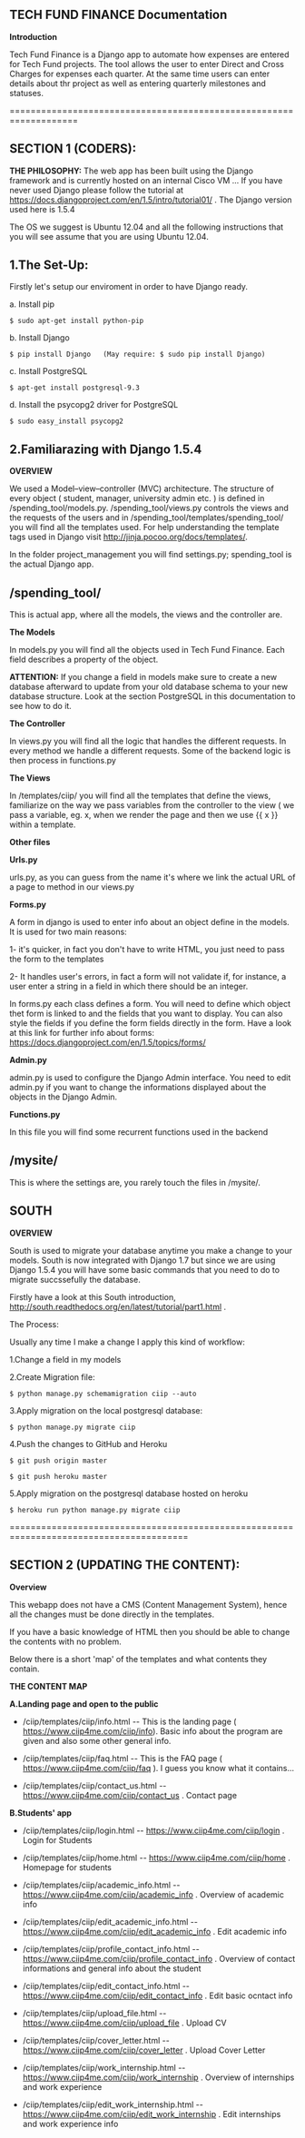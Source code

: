 TECH FUND FINANCE Documentation
----------------------

**Introduction**

  Tech Fund Finance is a Django app to automate how expenses are entered for Tech Fund projects. The tool allows the user to enter Direct and Cross Charges for expenses each quarter. At the same time users can enter details about thr project as well as entering quarterly milestones and statuses.
  
===================================================================

SECTION 1 (CODERS):
----------

**THE PHILOSOPHY:**
The web app has been built using the Django framework and is currently hosted on an internal Cisco VM ... If you have never used Django please follow the tutorial at https://docs.djangoproject.com/en/1.5/intro/tutorial01/ . The Django version used here is 1.5.4

The OS we suggest is Ubuntu 12.04 and all the following instructions that you will see assume that you are using Ubuntu 12.04. 


1.The Set-Up:
-------------
Firstly let's setup our enviroment in order to have Django ready.

a. Install pip
```
$ sudo apt-get install python-pip
```
b. Install Django
```
$ pip install Django   (May require: $ sudo pip install Django)
```

c. Install PostgreSQL
```
$ apt-get install postgresql-9.3
```

d. Install the psycopg2 driver for PostgreSQL
```
$ sudo easy_install psycopg2
```
2.Familiarazing with Django 1.5.4
--------
**OVERVIEW**

We used a Model–view–controller (MVC) architecture. The structure of every object ( student, manager, university admin etc. ) is defined in /spending_tool/models.py. /spending_tool/views.py controls the views and the requests of the users and in /spending_tool/templates/spending_tool/ you will find all the templates used. For help understanding the template tags used in Django visit http://jinja.pocoo.org/docs/templates/.

In the folder project_management you will find settings.py; spending_tool is the actual Django app.

/spending_tool/
------

This is actual app, where all the models, the views and the controller are.

**The Models**

  In models.py you will find all the objects used in Tech Fund Finance. Each field describes a property of the object.
  
  **ATTENTION:** If you change a field in models make sure to create a new database afterward to update from your old database schema to your new database structure. Look at the section PostgreSQL in this documentation to see how to do it.

**The Controller**

  In views.py you will find all the logic that handles the different requests. 
  In every method we handle a different requests. Some of the backend logic is then process in functions.py
  
**The Views**

  In /templates/ciip/ you will find all the templates that define the views, familiarize on the way we pass variables from the controller to the view ( we pass a variable, eg. x,  when we render the page and then we use {{ x }} within a template.
  
**Other files**
  
  **Urls.py**
 
  urls.py, as you can guess from the name it's where we link the actual URL of a page to method in our views.py
  
  **Forms.py**
  
  A form in django is used to enter info about an object define in the models. It is used for two main reasons:
  
  1- it's quicker, in fact you don't have to write HTML, you just need to pass the form to the templates
  
  2- It handles user's errors, in fact a form will not validate if, for instance, a user enter a string in a field in which there should be an integer.
  
  In forms.py each class defines a form. You will need to define which object thet form is linked to and the fields that you want to display. You can also style the fields if you define the form fields directly in the form. Have a look at this link for further info about forms: https://docs.djangoproject.com/en/1.5/topics/forms/ 

  **Admin.py**

  admin.py is used to configure the Django Admin interface. You need to edit admin.py if you want to change the informations displayed about the objects in the Django Admin.
  
  **Functions.py**
  
  In this file you will find some recurrent functions used in the backend
  
/mysite/
--------

This is where the settings are, you rarely touch the files in /mysite/.


SOUTH
-----

**OVERVIEW**

South is used to migrate your database anytime you make a change to your models. South is now integrated with Django 1.7 but since we are using Django 1.5.4 you will have some basic commands that you need to do to migrate succssefully the database.

Firstly have a look at this South introduction, http://south.readthedocs.org/en/latest/tutorial/part1.html . 

The Process:

Usually any time I make a change I apply this kind of workflow:

  1.Change a field in my models
  
  2.Create Migration file:
  ```
  $ python manage.py schemamigration ciip --auto
  ```
  
  3.Apply migration on the local postgresql database:
  ```
  $ python manage.py migrate ciip
  ```
  
  4.Push the changes to GitHub and Heroku
  ```
  $ git push origin master
  ```
  ```
  $ git push heroku master
  ```
  
  5.Apply migration on the postgresql database hosted on heroku
  ```
  $ heroku run python manage.py migrate ciip
  ```

========================================================================================
  
SECTION 2 (UPDATING THE CONTENT):
----------------

**Overview**

This webapp does not have a CMS (Content Management System), hence all the changes must be done directly in the templates.

If you have a basic knowledge of HTML then you should be able to change the contents with no problem.

Below there is a short 'map' of the templates and what contents they contain.


**THE CONTENT MAP**

**A.Landing page and open to the public**

* /ciip/templates/ciip/info.html  -- This is the landing page ( https://www.ciip4me.com/ciip/info). Basic info about the program are given and also some other general info.

* /ciip/templates/ciip/faq.html -- This is the FAQ page ( https://www.ciip4me.com/ciip/faq ). I guess you know what it contains...

* /ciip/templates/ciip/contact_us.html --  https://www.ciip4me.com/ciip/contact_us . Contact page


**B.Students' app**

* /ciip/templates/ciip/login.html --  https://www.ciip4me.com/ciip/login . Login for Students


* /ciip/templates/ciip/home.html --  https://www.ciip4me.com/ciip/home . Homepage for students


* /ciip/templates/ciip/academic_info.html --  https://www.ciip4me.com/ciip/academic_info . Overview of academic info
 

* /ciip/templates/ciip/edit_academic_info.html --  https://www.ciip4me.com/ciip/edit_academic_info . Edit academic info


* /ciip/templates/ciip/profile_contact_info.html --  https://www.ciip4me.com/ciip/profile_contact_info . Overview of contact informations and general info about the student


* /ciip/templates/ciip/edit_contact_info.html --  https://www.ciip4me.com/ciip/edit_contact_info . Edit basic ocntact info


* /ciip/templates/ciip/upload_file.html --  https://www.ciip4me.com/ciip/upload_file . Upload CV


* /ciip/templates/ciip/cover_letter.html --  https://www.ciip4me.com/ciip/cover_letter . Upload Cover Letter


* /ciip/templates/ciip/work_internship.html --  https://www.ciip4me.com/ciip/work_internship . Overview of internships and work experience
 

* /ciip/templates/ciip/edit_work_internship.html --  https://www.ciip4me.com/ciip/edit_work_internship . Edit internships and work experience info




